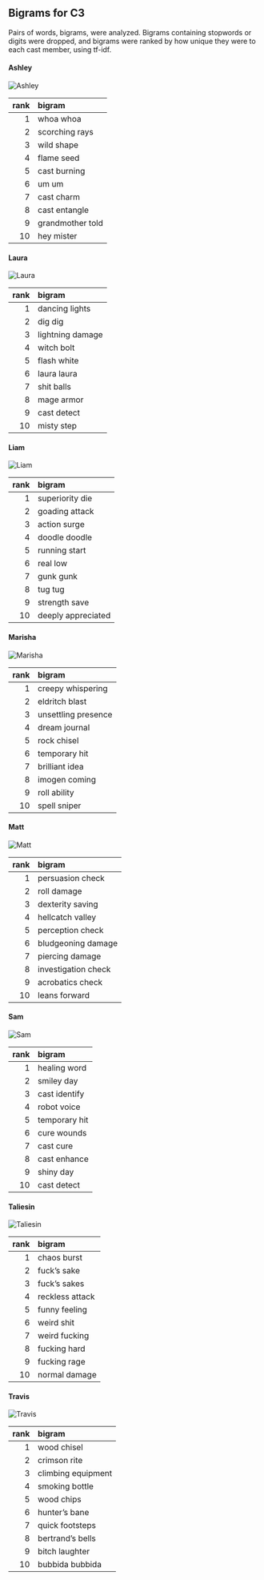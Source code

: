 
## Bigrams for C3

Pairs of words, bigrams, were analyzed. Bigrams containing stopwords or
digits were dropped, and bigrams were ranked by how unique they were to
each cast member, using tf-idf.

#### Ashley

![Ashley](../plots/bigramClouds/C3/C3ASHLEY.png)

| rank | bigram           |
|-----:|:-----------------|
|    1 | whoa whoa        |
|    2 | scorching rays   |
|    3 | wild shape       |
|    4 | flame seed       |
|    5 | cast burning     |
|    6 | um um            |
|    7 | cast charm       |
|    8 | cast entangle    |
|    9 | grandmother told |
|   10 | hey mister       |

#### Laura

![Laura](../plots/bigramClouds/C3/C3LAURA.png)

| rank | bigram           |
|-----:|:-----------------|
|    1 | dancing lights   |
|    2 | dig dig          |
|    3 | lightning damage |
|    4 | witch bolt       |
|    5 | flash white      |
|    6 | laura laura      |
|    7 | shit balls       |
|    8 | mage armor       |
|    9 | cast detect      |
|   10 | misty step       |

#### Liam

![Liam](../plots/bigramClouds/C3/C3LIAM.png)

| rank | bigram             |
|-----:|:-------------------|
|    1 | superiority die    |
|    2 | goading attack     |
|    3 | action surge       |
|    4 | doodle doodle      |
|    5 | running start      |
|    6 | real low           |
|    7 | gunk gunk          |
|    8 | tug tug            |
|    9 | strength save      |
|   10 | deeply appreciated |

#### Marisha

![Marisha](../plots/bigramClouds/C3/C3MARISHA.png)

| rank | bigram              |
|-----:|:--------------------|
|    1 | creepy whispering   |
|    2 | eldritch blast      |
|    3 | unsettling presence |
|    4 | dream journal       |
|    5 | rock chisel         |
|    6 | temporary hit       |
|    7 | brilliant idea      |
|    8 | imogen coming       |
|    9 | roll ability        |
|   10 | spell sniper        |

#### Matt

![Matt](../plots/bigramClouds/C3/C3MATT.png)

| rank | bigram              |
|-----:|:--------------------|
|    1 | persuasion check    |
|    2 | roll damage         |
|    3 | dexterity saving    |
|    4 | hellcatch valley    |
|    5 | perception check    |
|    6 | bludgeoning damage  |
|    7 | piercing damage     |
|    8 | investigation check |
|    9 | acrobatics check    |
|   10 | leans forward       |

#### Sam

![Sam](../plots/bigramClouds/C3/C3SAM.png)

| rank | bigram        |
|-----:|:--------------|
|    1 | healing word  |
|    2 | smiley day    |
|    3 | cast identify |
|    4 | robot voice   |
|    5 | temporary hit |
|    6 | cure wounds   |
|    7 | cast cure     |
|    8 | cast enhance  |
|    9 | shiny day     |
|   10 | cast detect   |

#### Taliesin

![Taliesin](../plots/bigramClouds/C3/C3TALIESIN.png)

| rank | bigram          |
|-----:|:----------------|
|    1 | chaos burst     |
|    2 | fuck’s sake     |
|    3 | fuck’s sakes    |
|    4 | reckless attack |
|    5 | funny feeling   |
|    6 | weird shit      |
|    7 | weird fucking   |
|    8 | fucking hard    |
|    9 | fucking rage    |
|   10 | normal damage   |

#### Travis

![Travis](../plots/bigramClouds/C3/C3TRAVIS.png)

| rank | bigram             |
|-----:|:-------------------|
|    1 | wood chisel        |
|    2 | crimson rite       |
|    3 | climbing equipment |
|    4 | smoking bottle     |
|    5 | wood chips         |
|    6 | hunter’s bane      |
|    7 | quick footsteps    |
|    8 | bertrand’s bells   |
|    9 | bitch laughter     |
|   10 | bubbida bubbida    |
